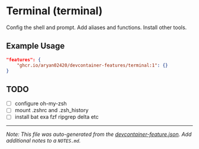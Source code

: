 
# Terminal (terminal)

Config the shell and prompt. Add aliases and functions. Install other tools.

## Example Usage

```json
"features": {
    "ghcr.io/aryan02420/devcontainer-features/terminal:1": {}
}
```



## TODO

- [ ] configure oh-my-zsh
- [ ] mount .zshrc and .zsh_history
- [ ] install bat exa fzf ripgrep delta etc

---

_Note: This file was auto-generated from the [devcontainer-feature.json](https://github.com/aryan02420/devcontainer-features/blob/main/src/terminal/devcontainer-feature.json).  Add additional notes to a `NOTES.md`._
